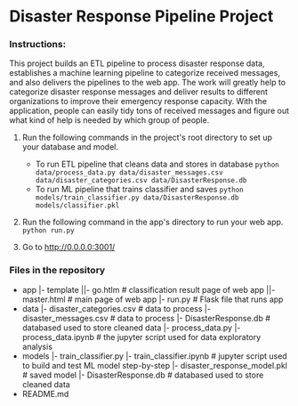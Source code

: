 # Disaster Response Pipeline Project

### Instructions:
This project builds an ETL pipeline to process disaster response data, establishes a machine learning pipeline to categorize received messages, and also delivers the pipelines to the web app.  The work will greatly help to categorize disaster response messages and deliver results to different organizations to improve their emergency response capacity. With the application, people can easily tidy tons of received messages and figure out what kind of help is needed by which group of people.

1. Run the following commands in the project's root directory to set up your database and model.

    - To run ETL pipeline that cleans data and stores in database
        `python data/process_data.py data/disaster_messages.csv data/disaster_categories.csv data/DisasterResponse.db`
    - To run ML pipeline that trains classifier and saves
        `python models/train_classifier.py data/DisasterResponse.db models/classifier.pkl`

2. Run the following command in the app's directory to run your web app.
    `python run.py`

3. Go to http://0.0.0.0:3001/


### Files in the repository 

* app
    |- template
    ||- go.htlm # classification result page of web app
    ||- master.html # main page of web app
    |- run.py # Flask file that runs app
* data 
    |- disaster_categories.csv # data to process
    |- disaster_messages.csv # data to process
    |- DisasterResponse.db # databased used to store cleaned data
    |- process_data.py 
    |- process_data.ipynb  # the jupyter script used for data exploratory analysis
* models
    |- train_classifier.py
    |- train_classifier.ipynb  # jupyter script used to build and test ML model step-by-step
    |- disaster_response_model.pkl # saved model
    |- DisasterResponse.db # databased used to store cleaned data
* README.md


